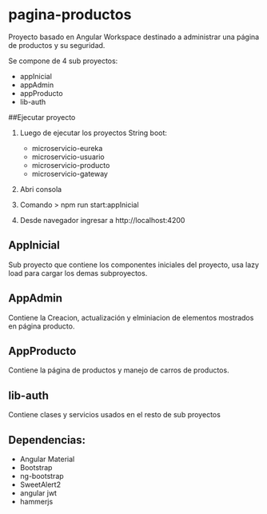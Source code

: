 # pagina-productos

Proyecto basado en Angular Workspace destinado a administrar una página de productos y su seguridad.

Se compone de 4 sub proyectos:

- appInicial
- appAdmin
- appProducto
- lib-auth


##Ejecutar proyecto

1. Luego de ejecutar los proyectos String boot:
    - microservicio-eureka
    - microservicio-usuario
    - microservicio-producto
    - microservicio-gateway

2. Abri consola
3. Comando > npm run start:appInicial
4. Desde navegador ingresar a http://localhost:4200

## AppInicial

Sub proyecto que contiene los componentes iniciales del proyecto, usa lazy load para cargar los demas subproyectos.

## AppAdmin

Contiene la Creacion, actualización y elminiacion de elementos mostrados en página producto.

## AppProducto

Contiene la página de productos y manejo de carros de productos.

## lib-auth

Contiene clases y servicios usados en el resto de sub proyectos

## Dependencias:

- Angular Material
- Bootstrap
- ng-bootstrap
- SweetAlert2
- angular jwt
- hammerjs



